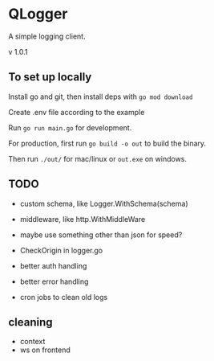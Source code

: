 # QLogger

A simple logging client.

v 1.0.1

## To set up locally

Install go and git, then install deps with ```go mod download```

Create .env file according to the example

Run ```go run main.go``` for development.

For production, first run ```go build -o out``` to build the binary.

Then run ```./out/``` for mac/linux or ```out.exe``` on windows.

## TODO

- custom schema, like Logger.WithSchema(schema)
- middleware, like http.WithMiddleWare

- maybe use something other than json for speed?
- CheckOrigin in logger.go
- better auth handling
- better error handling
- cron jobs to clean old logs

## cleaning

- context
- ws on frontend
